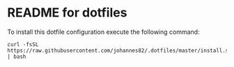 # README for dotfiles
To install this dotfile configuration execute the following command:

	curl -fsSL https://raw.githubusercontent.com/johannes82/.dotfiles/master/install.sh | bash
